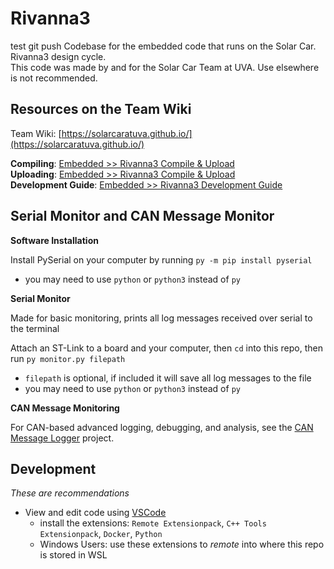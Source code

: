 # Rivanna3
test git push
Codebase for the embedded code that runs on the Solar Car. Rivanna3 design cycle. <br>
This code was made by and for the Solar Car Team at UVA. Use elsewhere is not recommended. 

## Resources on the Team Wiki

Team Wiki: [https://solarcaratuva.github.io/](https://solarcaratuva.github.io/) <br>

**Compiling**: [Embedded >> Rivanna3 Compile & Upload](https://solarcaratuva.github.io/Embedded/riv3_compile_upload.html) <br>
**Uploading**: [Embedded >> Rivanna3 Compile & Upload](https://solarcaratuva.github.io/Embedded/riv3_compile_upload.html) <br>
**Development Guide**: [Embedded >> Rivanna3 Development Guide](https://solarcaratuva.github.io/Embedded/riv3_dev_guide.html)


## Serial Monitor and CAN Message Monitor

**Software Installation**

Install PySerial on your computer by running `py -m pip install pyserial`
- you may need to use `python` or `python3` instead of `py`

**Serial Monitor**

Made for basic monitoring, prints all log messages received over serial to the terminal

Attach an ST-Link to a board and your computer, then `cd` into this repo, then run `py monitor.py filepath`
- `filepath` is optional, if included it will save all log messages to the file
- you may need to use `python` or `python3` instead of `py`

**CAN Message Monitoring**

For CAN-based advanced logging, debugging, and analysis, see the [CAN Message Logger](https://github.com/solarcaratuva/CANMessageLogger) project.

## Development

*These are recommendations*
- View and edit code using [VSCode](https://code.visualstudio.com/)
    - install the extensions: `Remote Extensionpack`, `C++ Tools Extensionpack`, `Docker`, `Python`
    - Windows Users: use these extensions to *remote* into where this repo is stored in WSL
